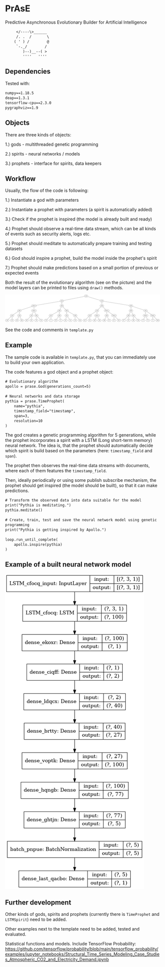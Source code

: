 PrAsE
========================

Predictive Asynchronous Evolutionary Builder for Artificial Intelligence

         </----\>______
         /. .  /       \
        ( ' ) /        @
         `-._/        /
            )--)__--( >
            ''''   ''''


## Dependencies

Tested with:

```
numpy==1.18.5
deap==1.3.1
tensorflow-cpu==2.3.0
pygraphviz==1.9
```

## Objects

There are three kinds of objects:

1.) gods - multithreaded genetic programming

2.) spirits - neural networks / models

3.) prophets - interface for spirits, data keepers


## Workflow

Usually, the flow of the code is following:

1.) Instantiate a god with parameters

2.) Instantiate a prophet with parameters (a spirit is automatically added)

3.) Check if the prophet is inspired (the model is already built and ready)

4.) Prophet should observe a real-time data stream, which can be all kinds of events such as security alerts, logs etc.

5.) Prophet should meditate to automatically prepare training and testing datasets

6.) God should inspire a prophet, build the model inside the prophet's spirit

7.) Prophet should make predictions based on a small portion of previous or expected events

Both the result of the evolutionary algorithm (see on the picture) and the model layers can be printed to files using `draw()` methods.

![Genetic programming](./geneticprogramming.png "Genetic programming")

See the code and comments in `template.py`


## Example

The sample code is available in `template.py`, that you can immediately use to build your own application.

The code features a god object and a prophet object:

```language python
# Evolutionary algorithm
apollo = prase.God(generations_count=5)

# Neural networks and data storage
pythia = prase.TimeProphet(
	name="pythia",
	timestamp_field="timestamp",
	span=3,
	resolution=10
)
```

The god creates a genetic programming algorithm for 5 generations, while the prophet incorporates
a spirit with a LSTM (Long short-term memory) neural network. The idea is, that the prophet
should automatically decide which spirit is build based on the parameters (here: `timestamp_field` and `span`).

The prophet then observes the real-time data streams with documents, where each of them features the `timestamp_field`.

Then, ideally periodically or using some publish subscribe mechanism, the prophet should get inspired (the model should be built), so that it can make predictions.

```language python
# Transform the observed data into data suitable for the model
print("Pythia is meditating.")
pythia.meditate()

# Create, train, test and save the neural network model using genetic programming
print("Pythia is getting inspired by Apollo.")

loop.run_until_complete(
	apollo.inspire(pythia)
)
```

## Example of a built neural network model

![Model](./model.png "Model")


## Further development

Other kinds of gods, spirits and prophets (currently there is `TimeProphet` and `LSTMSpirit`) need to be added.

Other examples next to the template need to be added, tested and evaluated.

Statistical functions and models. Include TensorFlow Probability:
https://github.com/tensorflow/probability/blob/main/tensorflow_probability/examples/jupyter_notebooks/Structural_Time_Series_Modeling_Case_Studies_Atmospheric_CO2_and_Electricity_Demand.ipynb

